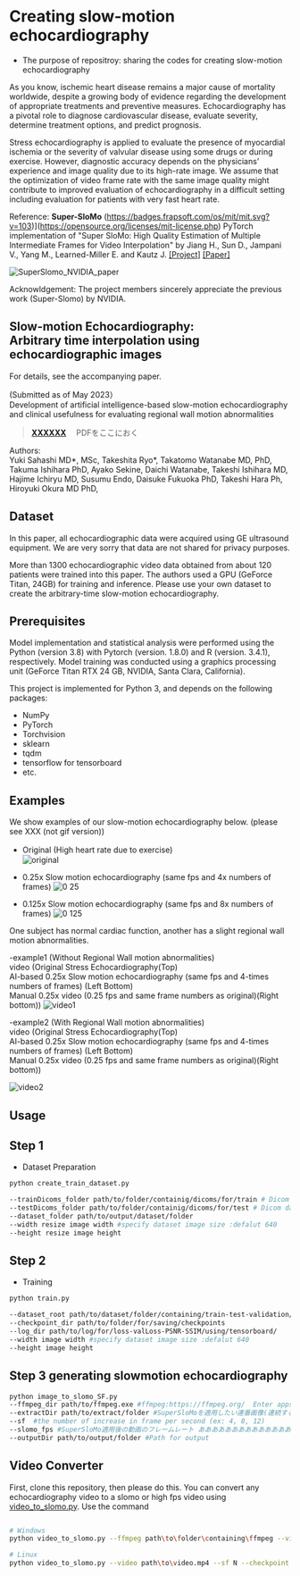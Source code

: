 # Creating slow-motion echocardiography
- The purpose of repositroy: sharing the codes for creating slow-motion echocardiography

As you know, ischemic heart disease remains a major cause of mortality worldwide, despite a growing body of evidence regarding the development of appropriate treatments and preventive measures. Echocardiography has a pivotal role to diagnose cardiovascular disease, evaluate severity, determine treatment options, and predict prognosis. 

Stress echocardiography is applied to evaluate the presence of myocardial ischemia or the severity of valvular disease using some drugs or during exercise. However, diagnostic accuracy depends on the physicians’ experience and image quality due to its high-rate image. We assume that the optimization of video frame rate with the same image quality might contribute to improved evaluation of echocardiography in a difficult setting including evaluation for patients with very fast heart rate. 

Reference:  **Super-SloMo** (https://badges.frapsoft.com/os/mit/mit.svg?v=103)](https://opensource.org/licenses/mit-license.php)
PyTorch implementation of "Super SloMo: High Quality Estimation of Multiple Intermediate Frames for Video Interpolation" by Jiang H., Sun D., Jampani V., Yang M., Learned-Miller E. and Kautz J. [[Project]](https://people.cs.umass.edu/~hzjiang/projects/superslomo/) [[Paper]](https://arxiv.org/abs/1712.00080)

![SuperSlomo_NVIDIA_paper](https://user-images.githubusercontent.com/58348086/231926369-7d347036-fcd0-49e0-ab11-3eb6ce0e456a.png)


Acknowldgement:
The project members sincerely appreciate the previous work (Super-Slomo) by NVIDIA. 


Slow-motion Echocardiography:<br/>Arbitrary time interpolation using echocardiographic images
------------------------------------------------------------------------------
For details, see the accompanying paper.<br/>

 (Submitted as of May 2023）<br/>
 Development of artificial intelligence-based slow-motion echocardiography and clinical usefulness for evaluating regional wall motion abnormalities
> [**XXXXXX**](https://XXXXXXXXXXXX)　
PDFをここにおく<br/>


Authors: <br/>
Yuki Sahashi MD*, MSc, Takeshita Ryo*, Takatomo Watanabe MD, PhD, Takuma Ishihara PhD, Ayako Sekine, Daichi Watanabe, Takeshi Ishihara MD, Hajime Ichiryu MD, Susumu Endo, Daisuke Fukuoka PhD, Takeshi Hara Ph, Hiroyuki Okura MD PhD, 

Dataset
-------
In this paper, all echocardiographic data were acquired using GE ultrasound equipment. 
We are very sorry that data are not shared for privacy purposes. 
<br/>

More than 1300 echocardiographic video data obtained from about 120 patients were trained into this paper.
The authors used a GPU (GeForce Titan, 24GB) for training and inference.
Please use your own dataset to create the arbitrary-time slow-motion echocardiography.



## Prerequisites
Model implementation and statistical analysis were performed using the Python (version 3.8) with Pytorch (version. 1.8.0) and R (version. 3.4.1), respectively. Model training was conducted using a graphics processing unit (GeForce Titan RTX 24 GB, NVIDIA, Santa Clara, California).

This project is implemented for Python 3, and depends on the following packages:
  - NumPy
  - PyTorch
  - Torchvision
  - sklearn
  - tqdm
  - tensorflow for tensorboard
  - etc.


Examples
--------
We show examples of our slow-motion echocardiography below. 
(please see XXX (not gif version))

- Original (High heart rate due to exercise)　　　　　　　　　　　　　　　
![original](https://user-images.githubusercontent.com/58348086/233840538-467026dc-2241-4bbb-bf3b-a291b2cdf67f.gif)

- 0.25x Slow motion echocardiography (same fps and 4x numbers of frames)
![0 25](https://user-images.githubusercontent.com/58348086/233840596-b3004af4-484d-4024-b456-f1ebed600244.gif)


- 0.125x Slow motion echocardiography (same fps and 8x numbers of frames)
![0 125](https://user-images.githubusercontent.com/58348086/233840623-93d5d172-0ce1-4e74-8553-f242507ace1b.gif)



One subject has normal cardiac function, another has a slight regional wall motion abnormalities.

 -example1 (Without Regional Wall motion abnormalities) <br/> 
 video (Original Stress Echocardiography(Top)  <br/>AI-based 0.25x Slow motion echocardiography (same fps and 4-times numbers of frames) (Left Bottom)  <br/> Manual 0.25x video (0.25 fps and same frame numbers as original)(Right bottom))
![video1](https://user-images.githubusercontent.com/58348086/233838418-a0cf7150-7b70-4ec4-be4c-3c285e1faea6.gif)

 -example2 (With Regional Wall motion abnormalities) <br/> 
video (Original Stress Echocardiography(Top)  <br/>AI-based 0.25x Slow motion echocardiography (same fps and 4-times numbers of frames) (Left Bottom)  <br/> Manual 0.25x video (0.25 fps and same frame numbers as original)(Right bottom))

![video2](https://user-images.githubusercontent.com/58348086/233838476-a69f2b30-77e6-4ee8-a68f-8670f1ba1f93.gif)




Usage
-----
## Step 1
- Dataset Preparation
```bash
python create_train_dataset.py 

--trainDicoms_folder path/to/folder/containig/dicoms/for/train # Dicom dataset for training
--testDicoms_folder path/to/folder/containig/dicoms/for/test # Dicom dataset for test
--dataset_folder path/to/output/dataset/folder 
--width resize image width #specify dataset image size :defalut 640
--height resize image height

```

## Step 2
- Training
```bash
python train.py

--dataset_root path/to/dataset/folder/containing/train-test-validation/folders #Dataset path for train-test-validation dataset
--checkpoint_dir path/to/folder/for/saving/checkpoints 
--log_dir path/to/log/for/loss-valLoss-PSNR-SSIM/using/tensorboard/ 
--width image width #specify dataset image size :defalut 640
--height image height
```

## Step 3 generating slowmotion echocardiography
```bash
python image_to_slomo_SF.py
--ffmpeg_dir path/to/ffmpeg.exe #ffmpeg:https://ffmpeg.org/  Enter apps in this directory
--extractDir path/to/extract/folder #SuperSloMoを適用したい連番画像(連続する画像の集合)へのパス
--sf  #the number of increase in frame per second (ex: 4, 8, 12)
--slomo_fps #SuperSloMo適用後の動画のフレームレート ああああああああああああああ
--outputDir path/to/output/folder #Path for output

```

## Video Converter
First, clone this repository, then please do this.
You can convert any echocardiography video to a slomo or high fps video using [video_to_slomo.py](image_to_slomo_SF.py). Use the command

```bash

# Windows
python video_to_slomo.py --ffmpeg path\to\folder\containing\ffmpeg --video path\to\video.mp4 --sf N --checkpoint path\to\checkpoint.ckpt --fps M --output path\to\output.mkv

# Linux
python video_to_slomo.py --video path\to\video.mp4 --sf N --checkpoint path\to\checkpoint.ckpt --fps M --output path\to\output.mkv
```


